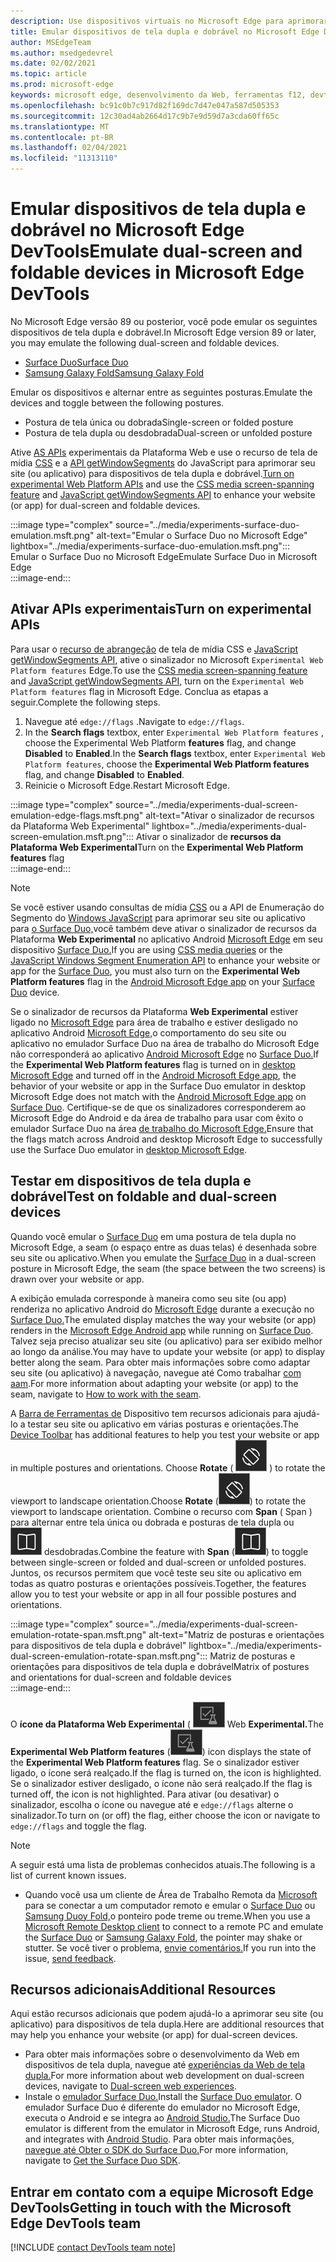 ```yaml
---
description: Use dispositivos virtuais no Microsoft Edge para aprimorar seu site para dispositivos de tela dupla e dobrável.
title: Emular dispositivos de tela dupla e dobrável no Microsoft Edge DevTools
author: MSEdgeTeam
ms.author: msedgedevrel
ms.date: 02/02/2021
ms.topic: article
ms.prod: microsoft-edge
keywords: microsoft edge, desenvolvimento da Web, ferramentas f12, devtools, emulação, dispositivo, simulação, celular, tela dupla, dobrável, Surface Duo, Samsung Fold
ms.openlocfilehash: bc91c0b7c917d82f169dc7d47e047a587d505353
ms.sourcegitcommit: 12c30ad4ab2664d17c9b7e9d59d7a3cda60ff65c
ms.translationtype: MT
ms.contentlocale: pt-BR
ms.lasthandoff: 02/04/2021
ms.locfileid: "11313110"
---
```

# <span data-ttu-id="bad76-104">Emular dispositivos de tela dupla e dobrável no Microsoft Edge DevTools</span><span class="sxs-lookup"><span data-stu-id="bad76-104">Emulate dual-screen and foldable devices in Microsoft Edge DevTools</span></span>  

<span data-ttu-id="bad76-105">No Microsoft Edge versão 89 ou posterior, você pode emular os seguintes dispositivos de tela dupla e dobrável.</span><span class="sxs-lookup"><span data-stu-id="bad76-105">In Microsoft Edge version 89 or later, you may emulate the following dual-screen and foldable devices.</span></span>  

*   [<span data-ttu-id="bad76-106">Surface Duo</span><span class="sxs-lookup"><span data-stu-id="bad76-106">Surface Duo</span></span>][SurfaceDevicesDuo]  
*   [<span data-ttu-id="bad76-107">Samsung Galaxy Fold</span><span class="sxs-lookup"><span data-stu-id="bad76-107">Samsung Galaxy Fold</span></span>][SamsungMobileGalaxyFold]  
    
<span data-ttu-id="bad76-108">Emular os dispositivos e alternar entre as seguintes posturas.</span><span class="sxs-lookup"><span data-stu-id="bad76-108">Emulate the devices and toggle between the following postures.</span></span>  

*   <span data-ttu-id="bad76-109">Postura de tela única ou dobrada</span><span class="sxs-lookup"><span data-stu-id="bad76-109">Single-screen or folded posture</span></span>  
*   <span data-ttu-id="bad76-110">Postura de tela dupla ou desdobrada</span><span class="sxs-lookup"><span data-stu-id="bad76-110">Dual-screen or unfolded posture</span></span>  
    
<span data-ttu-id="bad76-111">Ative [AS APIs](#turn-on-experimental-apis) experimentais da Plataforma Web e use o recurso de tela de mídia [CSS][DualScreenDocsCssMedia] e a [API getWindowSegments][DualScreenDocsJSAPI] do JavaScript para aprimorar seu site \(ou aplicativo\) para dispositivos de tela dupla e dobrável.</span><span class="sxs-lookup"><span data-stu-id="bad76-111">[Turn on experimental Web Platform APIs](#turn-on-experimental-apis) and use the [CSS media screen-spanning feature][DualScreenDocsCssMedia] and [JavaScript getWindowSegments API][DualScreenDocsJSAPI] to enhance your website \(or app\) for dual-screen and foldable devices.</span></span>  

:::image type="complex" source="../media/experiments-surface-duo-emulation.msft.png" alt-text="Emular o Surface Duo no Microsoft Edge" lightbox="../media/experiments-surface-duo-emulation.msft.png":::  
   <span data-ttu-id="bad76-113">Emular o Surface Duo no Microsoft Edge</span><span class="sxs-lookup"><span data-stu-id="bad76-113">Emulate Surface Duo in Microsoft Edge</span></span>  
:::image-end:::  

## <span data-ttu-id="bad76-114">Ativar APIs experimentais</span><span class="sxs-lookup"><span data-stu-id="bad76-114">Turn on experimental APIs</span></span>  

<span data-ttu-id="bad76-115">Para usar o [recurso de abrangeção][DualScreenDocsCssMedia] de tela de mídia CSS e [JavaScript getWindowSegments API][DualScreenDocsJSAPI], ative o sinalizador no Microsoft `Experimental Web Platform features` Edge.</span><span class="sxs-lookup"><span data-stu-id="bad76-115">To use the [CSS media screen-spanning feature][DualScreenDocsCssMedia] and [JavaScript getWindowSegments API][DualScreenDocsJSAPI], turn on the `Experimental Web Platform features` flag in Microsoft Edge.</span></span>  <span data-ttu-id="bad76-116">Conclua as etapas a seguir.</span><span class="sxs-lookup"><span data-stu-id="bad76-116">Complete the following steps.</span></span>  

1.  <span data-ttu-id="bad76-117">Navegue até `edge://flags` .</span><span class="sxs-lookup"><span data-stu-id="bad76-117">Navigate to `edge://flags`.</span></span>  
1.  <span data-ttu-id="bad76-118">In the **Search flags** textbox, enter `Experimental Web Platform features` , choose the Experimental Web Platform **features** flag, and change **Disabled** to **Enabled**.</span><span class="sxs-lookup"><span data-stu-id="bad76-118">In the **Search flags** textbox, enter `Experimental Web Platform features`, choose the **Experimental Web Platform features** flag, and change **Disabled** to **Enabled**.</span></span>  
1.  <span data-ttu-id="bad76-119">Reinicie o Microsoft Edge.</span><span class="sxs-lookup"><span data-stu-id="bad76-119">Restart Microsoft Edge.</span></span>  
    
:::image type="complex" source="../media/experiments-dual-screen-emulation-edge-flags.msft.png" alt-text="Ativar o sinalizador de recursos da Plataforma Web Experimental" lightbox="../media/experiments-dual-screen-emulation.msft.png":::
   <span data-ttu-id="bad76-121">Ativar o sinalizador de **recursos da Plataforma Web Experimental**</span><span class="sxs-lookup"><span data-stu-id="bad76-121">Turn on the **Experimental Web Platform features** flag</span></span>  
:::image-end:::  

> [!NOTE]
> <span data-ttu-id="bad76-122">Se você estiver usando consultas de mídia [CSS][DualScreenDocsCssMedia] ou a API de Enumeração do Segmento do [Windows JavaScript][DualScreenDocsJSAPI] para aprimorar seu site ou aplicativo para [o Surface Duo,][SurfaceDevicesDuo]você também deve ativar o sinalizador de recursos da Plataforma **Web Experimental** no aplicativo Android [Microsoft Edge][GooglePlayMicrosoftEdge] em seu dispositivo [Surface Duo.][SurfaceDevicesDuo]</span><span class="sxs-lookup"><span data-stu-id="bad76-122">If you are using [CSS media queries][DualScreenDocsCssMedia] or the [JavaScript Windows Segment Enumeration API][DualScreenDocsJSAPI] to enhance your website or app for the [Surface Duo][SurfaceDevicesDuo], you must also turn on the **Experimental Web Platform features** flag in the [Android Microsoft Edge app][GooglePlayMicrosoftEdge] on your [Surface Duo][SurfaceDevicesDuo] device.</span></span>  
> 
> <span data-ttu-id="bad76-123">Se o sinalizador de recursos da Plataforma **Web Experimental** estiver ligado no [Microsoft Edge][MicrosoftEdge] para área de trabalho e estiver desligado no aplicativo Android [Microsoft Edge,][GooglePlayMicrosoftEdge]o comportamento do seu site ou aplicativo no emulador Surface Duo na área de trabalho do Microsoft Edge não corresponderá ao aplicativo [Android Microsoft Edge][GooglePlayMicrosoftEdge] no [Surface Duo.][SurfaceDevicesDuo]</span><span class="sxs-lookup"><span data-stu-id="bad76-123">If the **Experimental Web Platform features** flag is turned on in [desktop Microsoft Edge][MicrosoftEdge] and turned off in the [Android Microsoft Edge app][GooglePlayMicrosoftEdge], the behavior of your website or app in the Surface Duo emulator in desktop Microsoft Edge does not match with the [Android Microsoft Edge app][GooglePlayMicrosoftEdge] on [Surface Duo][SurfaceDevicesDuo].</span></span>  <span data-ttu-id="bad76-124">Certifique-se de que os sinalizadores corresponderem ao Microsoft Edge do Android e da área de trabalho para usar com êxito o emulador Surface Duo na área [de trabalho do Microsoft Edge.][MicrosoftEdge]</span><span class="sxs-lookup"><span data-stu-id="bad76-124">Ensure that the flags match across Android and desktop Microsoft Edge to successfully use the Surface Duo emulator in [desktop Microsoft Edge][MicrosoftEdge].</span></span>  

## <span data-ttu-id="bad76-125">Testar em dispositivos de tela dupla e dobrável</span><span class="sxs-lookup"><span data-stu-id="bad76-125">Test on foldable and dual-screen devices</span></span>  

<span data-ttu-id="bad76-126">Quando você emular o [Surface Duo][SurfaceDevicesDuo] em uma postura de tela dupla no Microsoft Edge, a seam \(o espaço entre as duas telas\) é desenhada sobre seu site ou aplicativo.</span><span class="sxs-lookup"><span data-stu-id="bad76-126">When you emulate the [Surface Duo][SurfaceDevicesDuo] in a dual-screen posture in Microsoft Edge, the seam \(the space between the two screens\) is drawn over your website or app.</span></span>  

<span data-ttu-id="bad76-127">A exibição emulada corresponde à maneira como seu site \(ou app\) renderiza no aplicativo Android do [Microsoft Edge][GooglePlayMicrosoftEdge] durante a execução no [Surface Duo.][SurfaceDevicesDuo]</span><span class="sxs-lookup"><span data-stu-id="bad76-127">The emulated display matches the way your website \(or app\) renders in the [Microsoft Edge Android app][GooglePlayMicrosoftEdge] while running on [Surface Duo][SurfaceDevicesDuo].</span></span>  <span data-ttu-id="bad76-128">Talvez seja preciso atualizar seu site \(ou aplicativo\) para ser exibido melhor ao longo da análise.</span><span class="sxs-lookup"><span data-stu-id="bad76-128">You may have to update your website \(or app\) to display better along the seam.</span></span>  <span data-ttu-id="bad76-129">Para obter mais informações sobre como adaptar seu site \(ou aplicativo\) à navegação, navegue até Como trabalhar [com aam][DualScreenIntroductionHowWorkSeam].</span><span class="sxs-lookup"><span data-stu-id="bad76-129">For more information about adapting your website \(or app\) to the seam, navigate to [How to work with the seam][DualScreenIntroductionHowWorkSeam].</span></span>  

<span data-ttu-id="bad76-130">A [Barra de Ferramentas de][DevtoolsDeviceModeIndexSimulateMobileViewport] Dispositivo tem recursos adicionais para ajudá-lo a testar seu site ou aplicativo em várias posturas e orientações.</span><span class="sxs-lookup"><span data-stu-id="bad76-130">The [Device Toolbar][DevtoolsDeviceModeIndexSimulateMobileViewport] has additional features to help you test your website or app in multiple postures and orientations.</span></span>  <span data-ttu-id="bad76-131">Choose **Rotate** \( ![ Rotate ](../media/rotate-dark-icon.msft.png) \) to rotate the viewport to landscape orientation.</span><span class="sxs-lookup"><span data-stu-id="bad76-131">Choose **Rotate** \(![Rotate](../media/rotate-dark-icon.msft.png)\) to rotate the viewport to landscape orientation.</span></span> <span data-ttu-id="bad76-132">Combine o recurso com **Span** \( Span \) para alternar entre tela única ou dobrada e posturas de tela dupla ou ![ ](../media/span-dark-icon.msft.png) desdobradas.</span><span class="sxs-lookup"><span data-stu-id="bad76-132">Combine the feature with **Span** \(![Span](../media/span-dark-icon.msft.png)\) to toggle between single-screen or folded and dual-screen or unfolded postures.</span></span>  <span data-ttu-id="bad76-133">Juntos, os recursos permitem que você teste seu site ou aplicativo em todas as quatro posturas e orientações possíveis.</span><span class="sxs-lookup"><span data-stu-id="bad76-133">Together, the features allow you to test your website or app in all four possible postures and orientations.</span></span>  

:::image type="complex" source="../media/experiments-dual-screen-emulation-rotate-span.msft.png" alt-text="Matriz de posturas e orientações para dispositivos de tela dupla e dobrável" lightbox="../media/experiments-dual-screen-emulation-rotate-span.msft.png":::
   <span data-ttu-id="bad76-135">Matriz de posturas e orientações para dispositivos de tela dupla e dobrável</span><span class="sxs-lookup"><span data-stu-id="bad76-135">Matrix of postures and orientations for dual-screen and foldable devices</span></span>  
:::image-end:::  

<span data-ttu-id="bad76-136">O **ícone da Plataforma Web Experimental** \( ![ ExperimentalApis \) exibe o estado do sinalizador de recursos da Plataforma ](../media/experimental-apis-dark-icon.msft.png) Web **Experimental.**</span><span class="sxs-lookup"><span data-stu-id="bad76-136">The **Experimental Web Platform features** \(![ExperimentalApis](../media/experimental-apis-dark-icon.msft.png)\) icon displays the state of the **Experimental Web Platform features** flag.</span></span>  <span data-ttu-id="bad76-137">Se o sinalizador estiver ligado, o ícone será realçado.</span><span class="sxs-lookup"><span data-stu-id="bad76-137">If the flag is turned on, the icon is highlighted.</span></span>  <span data-ttu-id="bad76-138">Se o sinalizador estiver desligado, o ícone não será realçado.</span><span class="sxs-lookup"><span data-stu-id="bad76-138">If the flag is turned off, the icon is not highlighted.</span></span>  <span data-ttu-id="bad76-139">Para ativar \(ou desativar\) o sinalizador, escolha o ícone ou navegue até e `edge://flags` alterne o sinalizador.</span><span class="sxs-lookup"><span data-stu-id="bad76-139">To turn on \(or off\) the flag, either choose the icon or navigate to `edge://flags` and toggle the flag.</span></span>  

> [!NOTE]
> <span data-ttu-id="bad76-140">A seguir está uma lista de problemas conhecidos atuais.</span><span class="sxs-lookup"><span data-stu-id="bad76-140">The following is a list of current known issues.</span></span>  
> 
> *   <span data-ttu-id="bad76-141">Quando você usa um cliente de Área de Trabalho Remota da [Microsoft][RemoteDesktopClientDocs] para se conectar a um computador remoto e emular o [Surface Duo][SurfaceDevicesDuo] ou [Samsung Duoy Fold,][SamsungMobileGalaxyFold]o ponteiro pode treme ou treme.</span><span class="sxs-lookup"><span data-stu-id="bad76-141">When you use a [Microsoft Remote Desktop client][RemoteDesktopClientDocs] to connect to a remote PC and emulate the [Surface Duo][SurfaceDevicesDuo] or [Samsung Galaxy Fold][SamsungMobileGalaxyFold], the pointer may shake or stutter.</span></span>  <span data-ttu-id="bad76-142">Se você tiver o problema, [envie comentários.](#getting-in-touch-with-the-microsoft-edge-devtools-team)</span><span class="sxs-lookup"><span data-stu-id="bad76-142">If you run into the issue, [send feedback](#getting-in-touch-with-the-microsoft-edge-devtools-team).</span></span>  

## <span data-ttu-id="bad76-143">Recursos adicionais</span><span class="sxs-lookup"><span data-stu-id="bad76-143">Additional Resources</span></span>  

<span data-ttu-id="bad76-144">Aqui estão recursos adicionais que podem ajudá-lo a aprimorar seu site \(ou aplicativo\) para dispositivos de tela dupla.</span><span class="sxs-lookup"><span data-stu-id="bad76-144">Here are additional resources that may help you enhance your website \(or app\) for dual-screen devices.</span></span>  

*   <span data-ttu-id="bad76-145">Para obter mais informações sobre o desenvolvimento da Web em dispositivos de tela dupla, navegue até [experiências da Web de tela dupla.][DualScreenWebIndex]</span><span class="sxs-lookup"><span data-stu-id="bad76-145">For more information about web development on dual-screen devices, navigate to [Dual-screen web experiences][DualScreenWebIndex].</span></span>  
*   <span data-ttu-id="bad76-146">Instale o [emulador Surface Duo.][DualScreenAndroidUseEmulator]</span><span class="sxs-lookup"><span data-stu-id="bad76-146">Install the [Surface Duo emulator][DualScreenAndroidUseEmulator].</span></span>  <span data-ttu-id="bad76-147">O emulador Surface Duo é diferente do emulador no Microsoft Edge, executa o Android e se integra ao [Android Studio.][AndroidDeveloperStudio]</span><span class="sxs-lookup"><span data-stu-id="bad76-147">The Surface Duo emulator is different from the emulator in Microsoft Edge, runs Android, and integrates with [Android Studio][AndroidDeveloperStudio].</span></span>  <span data-ttu-id="bad76-148">Para obter mais informações, [navegue até Obter o SDK do Surface Duo.][DualScreenAndroidGetDuoSdk]</span><span class="sxs-lookup"><span data-stu-id="bad76-148">For more information, navigate to [Get the Surface Duo SDK][DualScreenAndroidGetDuoSdk].</span></span>  

## <span data-ttu-id="bad76-149">Entrar em contato com a equipe Microsoft Edge DevTools</span><span class="sxs-lookup"><span data-stu-id="bad76-149">Getting in touch with the Microsoft Edge DevTools team</span></span>  

[!INCLUDE [contact DevTools team note](../includes/contact-devtools-team-note.md)]  

<!-- links -->  

[DevtoolsDeviceModeIndexSimulateMobileViewport]: ../device-mode/index.md#simulate-a-mobile-viewport "Simular dispositivos móveis com o modo de dispositivo no Microsoft Edge DevTools | Microsoft Edge"  

[DualScreenWebIndex]: /dual-screen/web/index "Experiências da Web de tela dupla | Microsoft Docs"  
[DualScreenAndroidGetDuoSdk]: /dual-screen/android/get-duo-sdk "Obter o emulador surface Duo | Microsoft Docs"  
[DualScreenIntroductionHowWorkSeam]: /dual-screen/introduction#how-to-work-with-the-seam "Como trabalhar com a sam - Introdução a dispositivos de tela dupla | Microsoft Docs"  
[DualScreenAndroidUseEmulator]: /dual-screen/android/use-emulator "Usar o emulador Surface Duo | Microsoft Docs"  
[DualScreenDocsCssMedia]: /dual-screen/web/css-media-spanning "Recurso de abrangeção de tela de mídia CSS para detecção de tela dupla | Microsoft Docs"  
[DualScreenDocsJSAPI]: /dual-screen/web/javascript-getwindowsegments "A API JavaScript getWindowSegments para dispositivos de tela dupla | Microsoft Docs"  

[RemoteDesktopClientDocs]: /windows-server/remote/remote-desktop-services/clients/remote-desktop-clients "Clientes de Área de Trabalho Remota | Microsoft Docs"

[MicrosoftEdge]: https://www.microsoft.com/edge "Microsoft Edge"  

[SurfaceDevicesDuo]: https://www.microsoft.com/surface/devices/surface-duo "Surface Duo | Microsoft Surface"  

[AndroidDeveloperStudio]: https://developer.android.com/studio/ "Android Studio"  

[GooglePlayMicrosoftEdge]: https://play.google.com/store/apps/details?id=com.microsoft.emmx "Microsoft Edge | Google Play"  

[SamsungMobileGalaxyFold]: https://www.samsung.com/mobile/galaxy-fold/ "| Samsung"  
